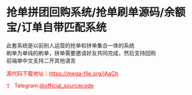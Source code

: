 # 抢单拼团回购系统/抢单刷单源码/余额宝/订单自带匹配系统

此套系统是以前别人运营的抢单和拼单集合一体的系统<br>刷单为单纯的刷单，拼单需要邀请好友共同完成，然后支持回购<br>前端单中文支持二开其他语言<br>


<p style="color: red;">源代码下载地址：<a href="https://mega-file.org/jAaCh" style="color: red;">https://mega-file.org/jAaCh</a></p><p style="color: red;"><img src="https://cdn-icons-png.flaticon.com/512/2111/2111646.png" alt="Telegram Icon" style="width: 16px; vertical-align: middle; margin-right: 5px;">Telegram:<a href="https://t.me/official_sourcecode" style="color: red;">@official_sourcecode</a></p>